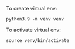 To create virtual env:
```
python3.9 -m venv venv
```

To activate virtual env:
```
source venv/bin/activate
```